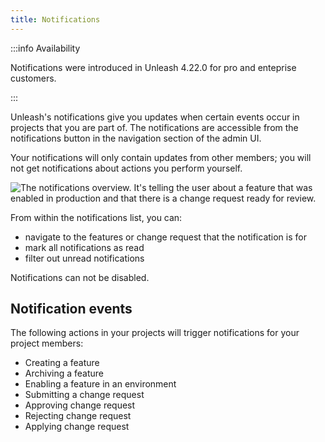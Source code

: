 ```yaml
---
title: Notifications
---
```


:::info Availability

Notifications were introduced in Unleash 4.22.0 for pro and enteprise customers.

:::

Unleash's notifications give you updates when certain events occur in projects that you are part of. The notifications are accessible from the notifications button in the navigation section of the admin UI.

Your notifications will only contain updates from other members; you will not get notifications about actions you perform yourself.

![The notifications overview. It's telling the user about a feature that was enabled in production and that there is a change request ready for review.](/img/notifications.png)

From within the notifications list, you can:
* navigate to the features or change request that the notification is for
* mark all notifications as read
* filter out unread notifications

Notifications can not be disabled.

## Notification events

The following actions in your projects will trigger notifications for your project members:
* Creating a feature
* Archiving a feature
* Enabling a feature in an environment
* Submitting a change request
* Approving change request
* Rejecting change request
* Applying change request
